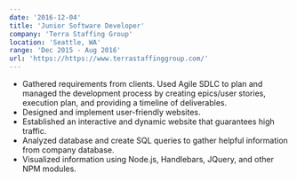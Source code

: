 ```yaml
---
date: '2016-12-04'
title: 'Junior Software Developer'
company: 'Terra Staffing Group'
location: 'Seattle, WA'
range: 'Dec 2015 - Aug 2016'
url: 'https://https://www.terrastaffinggroup.com/'
---
```


-	Gathered requirements from clients. Used Agile SDLC to plan and managed the development process by creating epics/user stories, execution plan, and providing a timeline of deliverables.
-	Designed and implement user-friendly websites.
-	Established an interactive and dynamic website that guarantees high traffic.
-	Analyzed database and create SQL queries to gather helpful information from company database.
-	Visualized information using Node.js, Handlebars, JQuery, and other NPM modules.

